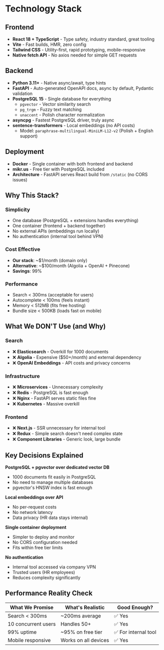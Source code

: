 # Technology Stack

## Frontend
- **React 18 + TypeScript** - Type safety, industry standard, great tooling
- **Vite** - Fast builds, HMR, zero config
- **Tailwind CSS** - Utility-first, rapid prototyping, mobile-responsive
- **Native fetch API** - No axios needed for simple GET requests

## Backend
- **Python 3.11+** - Native async/await, type hints
- **FastAPI** - Auto-generated OpenAPI docs, async by default, Pydantic validation
- **PostgreSQL 15** - Single database for everything
  - `pgvector` - Vector similarity search
  - `pg_trgm` - Fuzzy text matching
  - `unaccent` - Polish character normalization
- **asyncpg** - Fastest PostgreSQL driver, truly async
- **sentence-transformers** - Local embeddings (no API costs)
  - Model: `paraphrase-multilingual-MiniLM-L12-v2` (Polish + English support)

## Deployment
- **Docker** - Single container with both frontend and backend
- **mikr.us** - Free tier with PostgreSQL included
- **Architecture** - FastAPI serves React build from `/static` (no CORS issues)

## Why This Stack?

### Simplicity
- One database (PostgreSQL + extensions handles everything)
- One container (frontend + backend together)
- No external APIs (embeddings run locally)
- No authentication (internal tool behind VPN)

### Cost Effective
- **Our stack**: ~$1/month (domain only)
- **Alternative**: ~$100/month (Algolia + OpenAI + Pinecone)
- **Savings**: 99%

### Performance
- Search < 300ms (acceptable for users)
- Autocomplete < 100ms (feels instant)
- Memory < 512MB (fits free hosting)
- Bundle size < 500KB (loads fast on mobile)

## What We DON'T Use (and Why)

### Search
- ❌ **Elasticsearch** - Overkill for 1000 documents
- ❌ **Algolia** - Expensive ($50+/month) and external dependency
- ❌ **OpenAI Embeddings** - API costs and privacy concerns

### Infrastructure
- ❌ **Microservices** - Unnecessary complexity
- ❌ **Redis** - PostgreSQL is fast enough
- ❌ **Nginx** - FastAPI serves static files fine
- ❌ **Kubernetes** - Massive overkill

### Frontend
- ❌ **Next.js** - SSR unnecessary for internal tool
- ❌ **Redux** - Simple search doesn't need complex state
- ❌ **Component Libraries** - Generic look, large bundle

## Key Decisions Explained

**PostgreSQL + pgvector over dedicated vector DB**
- 1000 documents fit easily in PostgreSQL
- No need to manage multiple databases
- pgvector's HNSW index is fast enough

**Local embeddings over API**
- No per-request costs
- No network latency
- Data privacy (HR data stays internal)

**Single container deployment**
- Simpler to deploy and monitor
- No CORS configuration needed
- Fits within free tier limits

**No authentication**
- Internal tool accessed via company VPN
- Trusted users (HR employees)
- Reduces complexity significantly

## Performance Reality Check

| What We Promise | What's Realistic | Good Enough? |
|----------------|------------------|--------------|
| Search < 300ms | ~200ms average | ✅ Yes |
| 10 concurrent users | Handles 50+ | ✅ Yes |
| 99% uptime | ~95% on free tier | ✅ For internal tool |
| Mobile responsive | Works on all devices | ✅ Yes |
